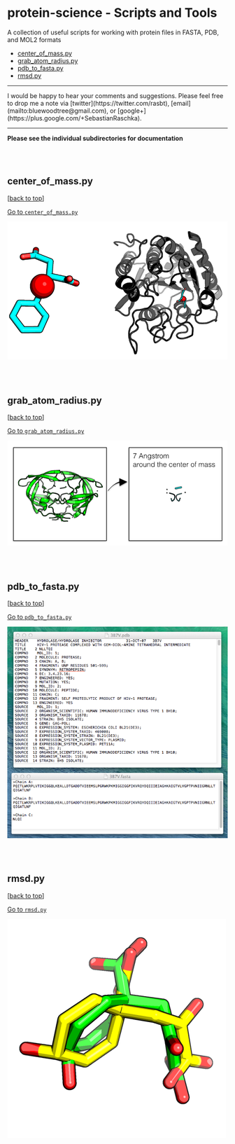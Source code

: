 # protein-science - Scripts and Tools


A collection of useful scripts for working with protein files in FASTA, PDB, and MOL2 formats

- [center_of_mass.py](#center_of_masspy)
- [grab_atom_radius.py](#grab_atom_radiuspy)
- [pdb_to_fasta.py](#pdb_to_fastapy)
- [rmsd.py](#rmsdpy)

<hr>
I would be happy to hear your comments and suggestions. 
Please feel free to drop me a note via
[twitter](https://twitter.com/rasbt), [email](mailto:bluewoodtree@gmail.com), or [google+](https://plus.google.com/+SebastianRaschka).
<hr>


**Please see the individual subdirectories for documentation**


<br>
<br>

## center_of_mass.py
[[back to top](#protein-science---scripts-and-tools)]

[Go to `center_of_mass.py`](./center_of_mass)

![](./center_of_mass/images/ligand_1_2.png)

<br>
<br>

## grab_atom_radius.py
[[back to top](#protein-science---scripts-and-tools)]

[Go to `grab_atom_radius.py`](./grab_atom_radius)

![](./grab_atom_radius/images/extract7.png)

<br>
<br>



## pdb_to_fasta.py
[[back to top](#protein-science---scripts-and-tools)]

[Go to `pdb_to_fasta.py`](./pdb_to_fasta)

![](./pdb_to_fasta/images/fasta.png)


<br>
<br>

## rmsd.py
[[back to top](#protein-science---scripts-and-tools)]

[Go to `rmsd.py`](./rmsd)

![](./rmsd/images/rmsd_poses.png)
